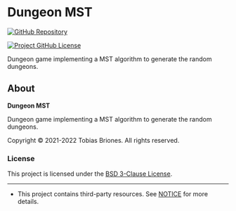# Dungeon MST

[![GitHub Repository](https://img.shields.io/static/v1?label=GITHUB&message=REPOSITORY&labelColor=555&color=0277bd&style=for-the-badge&logo=GITHUB)](https://github.com/tobiasbriones/dungeon-mst)

[![Project GitHub License](https://img.shields.io/github/license/tobiasbriones/cp-unah-mm544-reed-muller-codes.svg?style=flat-square)](https://github.com/tobiasbriones/dungeon-mst/blob/main/LICENSE)

Dungeon game implementing a MST algorithm to generate the random dungeons.

## About

**Dungeon MST**

Dungeon game implementing a MST algorithm to generate the random dungeons.

Copyright © 2021-2022 Tobias Briones. All rights reserved.

### License

This project is licensed under the [BSD 3-Clause License](LICENSE).

---

- This project contains third-party resources. See [NOTICE](NOTICE) for more details.
